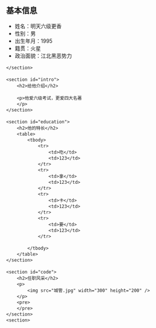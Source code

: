 <!-- saved from url=(0066)https://openxyz.github.io/web_front_code/resume/01-html/index.html -->
<html><head><meta http-equiv="Content-Type" content="text/html; charset=UTF-8">
	<title>某人简历</title>
	<style>
				body{ 
			    background: url("专业团队.jpg") no-repeat;
			    height:100%;
			    width:100%;
			    overflow: hidden;
			    background-size:cover;
			  }
	</style>
</head>
<body>


<div id="page">
	<section id="basic">
		<h2>基本信息</h2>
		<ul>
			<li><span class="header">姓名：</span>明天六级更香</li>
			<li><span class="header">性别：</span>男</li>
			<li><span class="header">出生年月：</span>1995</li>
			<li><span class="header">籍贯：</span>火星</li>
			<li><span class="header">政治面貌：</span>江北黑恶势力</li>
		</ul>

	</section>

	<section id="intro">
		<h2>给他介绍</h2>

		<p>他爱六级考试，更爱四大名著
		</p>
	</section>

	<section id="education">
		<h2>他的特长</h2>
		<table>
			<tbody>
				<tr>
					<td>吃</td>
					<td>123</td>
				</tr>
				<tr>
					<td>拿</td>
					<td>123</td>
				</tr>
				<tr>
					<td>卡</td>
					<td>123</td>
				</tr>
				<tr>
					<td>要</td>
					<td>123</td>
				</tr>

			</tbody>
		</table>
	</section>

	<section id="code">
		<h2>任职风采</h2>
		<p>
			<img src="城管.jpg" width="300" height="200" />
		</p>
		<pre>        
		</pre>
	</section>
	<section>


</div>


